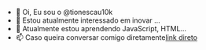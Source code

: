 - 👋 Oi, Eu sou o @tionescau10k
- 👀 Estou atualmente interessado em inovar ...
- 🌱 Atualmente estou aprendendo JavaScript, HTML...
- 📫 Caso queira conversar comigo diretamente<a href="Wa.me/559889110607">link direto</a></p> 

<!---
tionescau10k/tionescau10k is a ✨ special ✨ repository because its `README.md` (this file) appears on your GitHub profile.
You can click the Preview link to take a look at your changes.
--->
